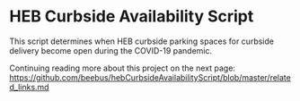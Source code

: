 # HEB Curbside Availability Script
This script determines when HEB curbside parking spaces for curbside delivery become open during the COVID-19 pandemic.


Continuing reading more about this project on the next page:
https://github.com/beebus/hebCurbsideAvailabilityScript/blob/master/related_links.md

